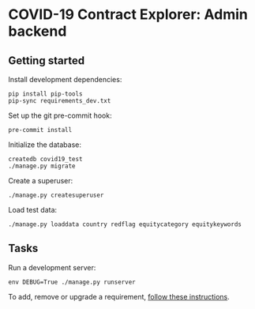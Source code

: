 # COVID-19 Contract Explorer: Admin backend

## Getting started

Install development dependencies:

```shell
pip install pip-tools
pip-sync requirements_dev.txt
```

Set up the git pre-commit hook:

```shell
pre-commit install
```

Initialize the database:

```shell
createdb covid19_test
./manage.py migrate
```

Create a superuser:

```shell
./manage.py createsuperuser
```

Load test data:

```shell
./manage.py loaddata country redflag equitycategory equitykeywords
```

## Tasks

Run a development server:

```shell
env DEBUG=True ./manage.py runserver
```

To add, remove or upgrade a requirement, [follow these instructions](https://ocp-software-handbook.readthedocs.io/en/latest/python/applications.html#requirements).
